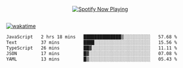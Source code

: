 

<p align="center">
  <a href="https://open.spotify.com/user/31ljmyymhthokwewwcd6dsdmvprm" target="_blank"><img src="https://novatorem-psi-rosy.vercel.app/api/spotify" alt="Spotify Now Playing"/></a>
</p>

##

[![wakatime](https://wakatime.com/badge/user/87646243-158a-4241-a3cb-668e1fa2dbb8.svg)](https://wakatime.com/@87646243-158a-4241-a3cb-668e1fa2dbb8)
<!--START_SECTION:waka-->

```txt
JavaScript   2 hrs 18 mins   ██████████████▒░░░░░░░░░░   57.68 %
Text         37 mins         ████░░░░░░░░░░░░░░░░░░░░░   15.56 %
TypeScript   26 mins         ██▓░░░░░░░░░░░░░░░░░░░░░░   11.11 %
JSON         17 mins         █▓░░░░░░░░░░░░░░░░░░░░░░░   07.08 %
YAML         13 mins         █▒░░░░░░░░░░░░░░░░░░░░░░░   05.43 %
```

<!--END_SECTION:waka-->
